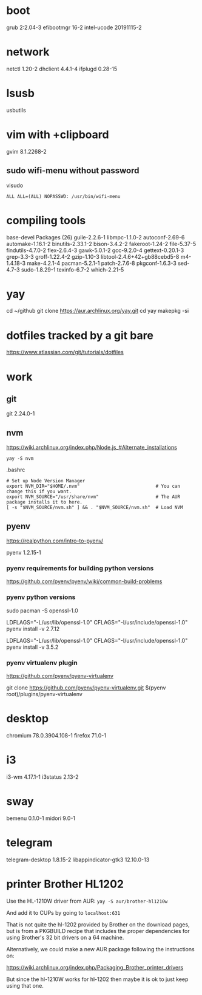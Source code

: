 # boot
grub 2:2.04-3
efibootmgr 16-2
intel-ucode 20191115-2

# network
netctl 1.20-2
dhclient 4.4.1-4
ifplugd 0.28-15

# lsusb
usbutils

# vim with +clipboard
gvim 8.1.2268-2

## sudo wifi-menu without password
visudo
```
ALL ALL=(ALL) NOPASSWD: /usr/bin/wifi-menu
```

# compiling tools
base-devel
Packages (26) guile-2.2.6-1  libmpc-1.1.0-2  autoconf-2.69-6  automake-1.16.1-2  binutils-2.33.1-2  bison-3.4.2-2  fakeroot-1.24-2  file-5.37-5  findutils-4.7.0-2  flex-2.6.4-3  gawk-5.0.1-2  gcc-9.2.0-4 gettext-0.20.1-3  grep-3.3-3  groff-1.22.4-2  gzip-1.10-3  libtool-2.4.6+42+gb88cebd5-8  m4-1.4.18-3  make-4.2.1-4  pacman-5.2.1-1  patch-2.7.6-8  pkgconf-1.6.3-3  sed-4.7-3  sudo-1.8.29-1 texinfo-6.7-2  which-2.21-5

# yay
cd ~/github
git clone https://aur.archlinux.org/yay.git
cd yay
makepkg -si


# dotfiles tracked by a git bare
https://www.atlassian.com/git/tutorials/dotfiles


# work

## git
git 2.24.0-1

## nvm
https://wiki.archlinux.org/index.php/Node.js_#Alternate_installations

```
yay -S nvm
```

.bashrc
```
# Set up Node Version Manager
export NVM_DIR="$HOME/.nvm"                            # You can change this if you want.
export NVM_SOURCE="/usr/share/nvm"                     # The AUR package installs it to here.
[ -s "$NVM_SOURCE/nvm.sh" ] && . "$NVM_SOURCE/nvm.sh"  # Load NVM
```
## pyenv 
https://realpython.com/intro-to-pyenv/

pyenv 1.2.15-1

### pyenv requirements for building python versions
https://github.com/pyenv/pyenv/wiki/common-build-problems

### pyenv python versions

sudo pacman -S openssl-1.0 

LDFLAGS="-L/usr/lib/openssl-1.0" CFLAGS="-I/usr/include/openssl-1.0" pyenv install -v 2.7.12

LDFLAGS="-L/usr/lib/openssl-1.0" CFLAGS="-I/usr/include/openssl-1.0" pyenv install -v 3.5.2

### pyenv virtualenv plugin

https://github.com/pyenv/pyenv-virtualenv

git clone https://github.com/pyenv/pyenv-virtualenv.git $(pyenv root)/plugins/pyenv-virtualenv


# desktop
chromium 78.0.3904.108-1
firefox 71.0-1

# i3
i3-wm 4.17.1-1
i3status 2.13-2

# sway
bemenu 0.1.0-1
midori 9.0-1

# telegram

telegram-desktop 1.8.15-2
libappindicator-gtk3 12.10.0-13



# printer Brother HL1202

Use the HL-1210W driver from AUR:
`yay -S aur/brother-hl1210w`

And add it to CUPs by going to `localhost:631`

That is not quite the hl-1202 provided by Brother on the download pages, but is from a PKGBUILD recipe
that includes the proper dependencies for using Brother's 32 bit drivers on a 64 machine.

Alternatively, we could make a new AUR package following the instructions on:

https://wiki.archlinux.org/index.php/Packaging_Brother_printer_drivers

But since the hl-1210W works for hl-1202 then maybe it is ok to just keep using that one.




